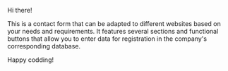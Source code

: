 Hi there!

This is a contact form that can be adapted to different websites based on your needs and requirements. 
It features several sections and functional buttons that allow you to enter data for registration in the company's corresponding database.

Happy codding!
